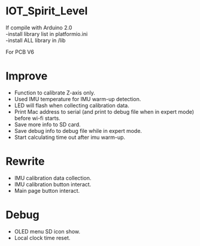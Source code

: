 # IOT_Spirit_Level

If compile with Arduino 2.0  
-install library list in platformio.ini  
-install ALL library in /lib

For PCB V6
# Improve
- Function to calibrate Z-axis only.
- Used IMU temperature for IMU warm-up detection.
- LED will flash when collecting calibration data.
- Print Mac address to serial (and print to debug file when in expert mode) before wi-fi starts.
- Save more info to SD card.
- Save debug info to debug file while in expert mode.
- Start calculating time out after imu warm-up.
# Rewrite
- IMU calibration data collection.
- IMU calibration button interact.
- Main page button interact.
# Debug
- OLED menu SD icon show.
- Local clock time reset.
